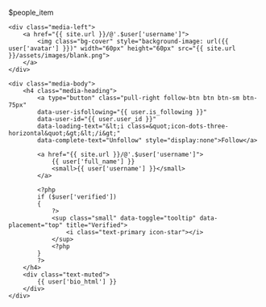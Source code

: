 ---
---

$people_item

<div class="media">

    <div class="media-left">
        <a href="{{ site.url }}/@'.$user['username']">
            <img class="bg-cover" style="background-image: url({{ user['avatar'] }})" width="60px" height="60px" src="{{ site.url }}/assets/images/blank.png">
        </a>
    </div>

    <div class="media-body">
        <h4 class="media-heading">
            <a type="button" class="pull-right follow-btn btn btn-sm btn-75px"
            data-user-isfollowing="{{ user.is_following }}"
            data-user-id="{{ user.user_id }}"
            data-loading-text="&lt;i class=&quot;icon-dots-three-horizontal&quot;&gt;&lt;/i&gt;"
            data-complete-text="Unfollow" style="display:none">Follow</a>
        
            <a href="{{ site.url }}/@'.$user['username']">
                {{ user['full_name'] }}
                <small>{{ user['username'] }}</small>    
            </a>

            <?php
            if ($user['verified'])
            {
                ?>
                <sup class="small" data-toggle="tooltip" data-placement="top" title="Verified">
                    <i class="text-primary icon-star"></i>
                </sup>
                <?php
            }
            ?>
        </h4>
        <div class="text-muted">
            {{ user['bio_html'] }}
        </div>
    </div>
</div>